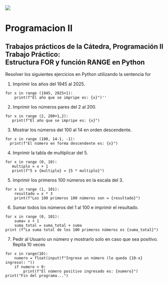 ![ ](https://exactas.unca.edu.ar/jucen12/Logi%20FACEN%202021%20ok.png)
---
# Programacion II
## Trabajos prácticos de la Cátedra, Programación II Trabajo Práctico:<br/>Estructura FOR y función RANGE en Python

Resolver los siguientes ejercicios en Python utilizando la sentencia for

1. Imprimir los años del 1945 al 2025.

```
for x in range (1945, 2025+1):
    print(f"El año que se impripe es: {x}")''
```
2. Imprimir los números pares del 2 al 200.

```
for x in range (2, 200+1,2):
   print(f"El año que se impripe es: {x}")
```    

3. Mostrar los números del 100 al 14 en orden descendente.

```
for x in range (100, 14-1, -1):
  print(f"El número en forma descendente es: {x}")
```
4. Imprimir la tabla de multiplicar del 5.
```
for x in range (0, 10):
   multiplo = x + 1
   print(f"5 x {multiplo} = {5 * multiplo}")
```
5. Imprimir los primeros 100 números en la escala del 3.

```
for x in range (1, 101):
    resultado = x * 3
    print(f"Los 100 primeros 100 números son = {resultado}")
```
6. Sumar todos los números del 1 al 100 e imprimir el resultado.

```
for x in range (0, 101):
    suma= x + 1
    suma_total = suma_total + suma
print (f"La suma total de los 100 primeros números es {suma_total}")
```
7. Pedir al Usuario un número y mostrarlo solo en caso que sea positivo. Repita 10 veces
```
for x in range(10):
    numero = float(input(f"Ingrese un número (le queda {10-x} ingreso): "))
    if numero > 0:
        print(f"El número positivo ingresado es: {numero}")
print("Fin del programa...")
